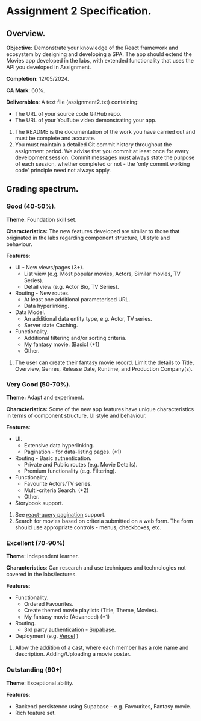 # Assignment 2 Specification.

## Overview.

__Objective:__ Demonstrate your knowledge of the React framework and ecosystem by designing and developing a SPA. The app should extend the Movies app developed in the labs, with extended functionality that uses the API you developed in Assignment.

__Completion__: 12/05/2024.

__CA Mark__: 60%.

__Deliverables__:
A text file (assignment2.txt) containing:

+ The URL of your source code GitHub repo.
+ The URL of your YouTube video demonstrating your app.

1. The README is the documentation of the work you have carried out and must be complete and accurate.
1. You must maintain a detailed Git commit history throughout the assignment period. We advise that you commit at least once for every development session. Commit messages must always state the purpose of each session, whether completed or not - the 'only commit working code' principle need not always apply.

## Grading spectrum.

### Good (40-50%).
__Theme__: Foundation skill set.

__Characteristics:__ The new features developed are similar to those that originated in the labs regarding component structure, UI style and behaviour.

__Features__:

+ UI - New views/pages (3+).
     + List view (e.g. Most popular movies, Actors, Similar movies, TV Series).
     + Detail view (e.g. Actor Bio, TV Series).
+ Routing - New routes.
     + At least one additional parameterised URL.
     + Data hyperlinking.
+ Data Model.
     + An additional data entity type, e.g. Actor, TV series.
     + Server state Caching.
+ Functionality.
     + Additional filtering and/or sorting criteria.
     + My fantasy movie. (Basic) (*1)
     + Other.

1. The user can create their fantasy movie record. Limit the details to Title, Overview, Genres, Release Date, Runtime, and Production Company(s). 

### Very Good (50-70%).
__Theme:__ Adapt and experiment.

__Characteristics:__ Some of the new app features have unique characteristics in terms of component structure, UI style and behaviour.

__Features:__

+ UI.
     + Extensive data hyperlinking.
     + Pagination - for data-listing pages. (*1)   
+ Routing - Basic authentication.
     + Private and Public routes (e.g. Movie Details).
     + Premium functionality (e.g. Filtering).
+ Functionality. 
     + Favourite Actors/TV series.
     + Multi-criteria Search. (*2)
     + Other.
+ Storybook support.

1. See [react-query pagination][pagination] support.
1. Search for movies based on criteria submitted on a web form. The form should use appropriate controls - menus, checkboxes, etc.

### Excellent (70-90%)
__Theme__: Independent learner.

__Characteristics__: Can research and use techniques and technologies not covered in the labs/lectures.

__Features__:

+ Functionality.
     + Ordered Favourites.
     + Create themed movie playlists (Title, Theme, Movies). 
     + My fantasy movie (Advanced) (*1)
+ Routing.
     + 3rd party authentication - [Supabase][supabase].
+ Deployment (e.g. [Vercel][vercel] )

1. Allow the addition of a cast, where each member has a role name and description. Adding/Uploading a movie poster.

### Outstanding (90+)
__Theme__: Exceptional ability.

__Features__:

+ Backend persistence using Supabase - e.g. Favourites, Fantasy movie.
+ Rich feature set.


[pagination]: https://react-query.tanstack.com/guides/paginated-queries
[supabase]: https://supabase.com/
[vercel]: https://vercel.com/